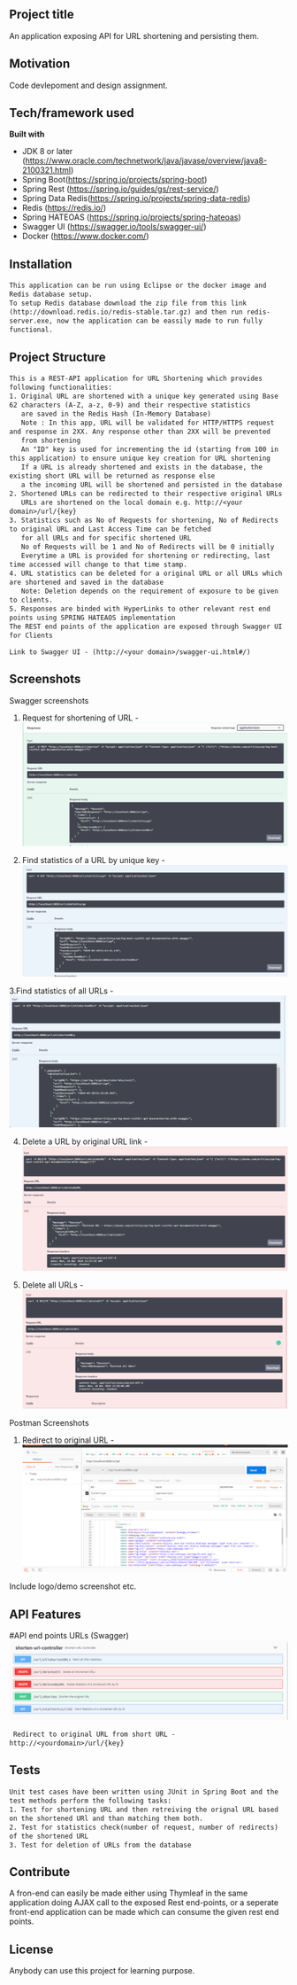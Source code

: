 
## Project title
An application exposing API for URL shortening and persisting them.

## Motivation
Code devlepoment and design assignment.

## Tech/framework used

<b>Built with</b>
- JDK 8 or later (https://www.oracle.com/technetwork/java/javase/overview/java8-2100321.html)
- Spring Boot(https://spring.io/projects/spring-boot)
- Spring Rest (https://spring.io/guides/gs/rest-service/)
- Spring Data Redis(https://spring.io/projects/spring-data-redis)
- Redis (https://redis.io/)
- Spring HATEOAS (https://spring.io/projects/spring-hateoas)
- Swagger UI (https://swagger.io/tools/swagger-ui/)
- Docker (https://www.docker.com/)


## Installation
 ```
This application can be run using Eclipse or the docker image and Redis database setup.
To setup Redis database download the zip file from this link (http://download.redis.io/redis-stable.tar.gz) and then run redis-server.exe, now the application can be eassily made to run fully functional.
 ```
 
## Project Structure
```
This is a REST-API application for URL Shortening which provides following functionalities:
1. Original URL are shortened with a unique key generated using Base 62 characters (A-Z, a-z, 0-9) and their respective statistics
   are saved in the Redis Hash (In-Memory Database)
   Note : In this app, URL will be validated for HTTP/HTTPS request and response in 2XX. Any response other than 2XX will be prevented
   from shortening
   An "ID" key is used for incrementing the id (starting from 100 in this application) to ensure unique key creation for URL shortening
   If a URL is already shortened and exists in the database, the existing short URL will be returned as response else
   a the incoming URL will be shortened and persisted in the database
2. Shortened URLs can be redirected to their respective original URLs
   URLs are shortened on the local domain e.g. http://<your domain>/url/{key}
3. Statistics such as No of Requests for shortening, No of Redirects to original URL and Last Access Time can be fetched
   for all URLs and for specific shortened URL
   No of Requests will be 1 and No of Redirects will be 0 initially
   Everytime a URL is provided for shortening or redirecting, last time accessed will change to that time stamp.
4. URL statistics can be deleted for a original URL or all URLs which are shortened and saved in the database
   Note: Deletion depends on the requirement of exposure to be given to clients. 
5. Responses are binded with HyperLinks to other relevant rest end points using SPRING HATEAOS implementation
The REST end points of the application are exposed through Swagger UI for Clients

```
```
Link to Swagger UI - (http://<your domain>/swagger-ui.html#/)
```
## Screenshots


Swagger screenshots
1. Request for shortening of URL - 
![alt text](https://github.com/ritika1993/Neueda/blob/master/Swagger/Output_ScreenShots/shorten-request-swagger.png)

2. Find statistics of a URL by unique key -
![alt text](https://github.com/ritika1993/Neueda/blob/master/Swagger/Output_ScreenShots/display-stats-swagger.png)

3.Find statistics of all URLs -
![alt text](https://github.com/ritika1993/Neueda/blob/master/Swagger/Output_ScreenShots/display-all-swagger.png)

4. Delete a URL by original URL link -
![alt text](https://github.com/ritika1993/Neueda/blob/master/Swagger/Output_ScreenShots/delete-by-url-swagger.png)

5. Delete all URLs - 
![alt text](https://github.com/ritika1993/Neueda/blob/master/Swagger/Output_ScreenShots/delete-all-urls-swagger.png)





Postman Screenshots
1. Redirect to original URL -
![alt text](https://github.com/ritika1993/Neueda/blob/master/redirect-url-postman.png)

Include logo/demo screenshot etc.

## API Features

 #API end points URLs (Swagger)
![alt text](https://github.com/ritika1993/Neueda/blob/master/swagger-rest-urls.png)

```
 Redirect to original URL from short URL - http://<yourdomain>/url/{key}
 ```
## Tests
```
Unit test cases have been written using JUnit in Spring Boot and the test methods perform the following tasks:
1. Test for shortening URL and then retreiving the orignal URL based on the shortened URl and than matching them both.
2. Test for statistics check(number of request, number of redirects) of the shortened URL
3. Test for deletion of URLs from the database
```

## Contribute
A fron-end can easily be made either using Thymleaf in the same application doing AJAX call to the exposed Rest end-points,
or a seperate front-end application can be made which can consume the given rest end points.


## License
Anybody can use this project for learning purpose.
